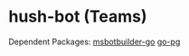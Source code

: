 # hush-bot (Teams)

Dependent Packages:
[msbotbuilder-go](https://github.com/infracloudio/msbotbuilder-go)
[go-pg](https://github.com/go-pg/pg)
